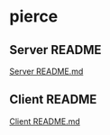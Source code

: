 # pierce

## Server README
[Server README.md](/server/readme.md)

## Client README
[Client README.md](/client/readme.md)

